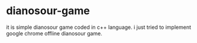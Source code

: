 # dianosour-game
it is simple dianosour game coded in c++ language. 
i just tried to implement google chrome offline dianosour game.
















